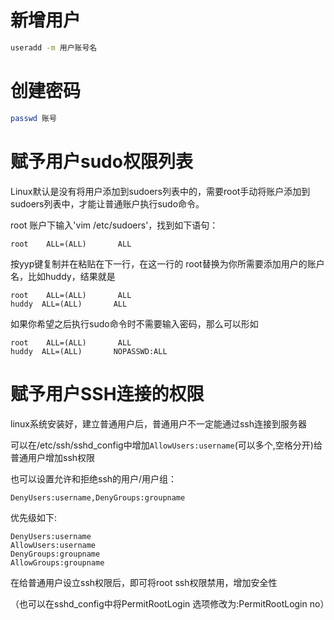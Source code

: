 # 新增用户
```bash
useradd -m 用户账号名
```
# 创建密码
```bash
passwd 账号
```
# 赋予用户sudo权限列表
Linux默认是没有将用户添加到sudoers列表中的，需要root手动将账户添加到sudoers列表中，才能让普通账户执行sudo命令。

root 账户下输入'vim /etc/sudoers'，找到如下语句： 
```
root    ALL=(ALL)       ALL
```
按yyp键复制并在粘贴在下一行，在这一行的 root替换为你所需要添加用户的账户名，比如huddy，结果就是
```
root    ALL=(ALL)       ALL 
huddy  ALL=(ALL)       ALL
```

如果你希望之后执行sudo命令时不需要输入密码，那么可以形如
```
root    ALL=(ALL)       ALL 
huddy  ALL=(ALL)       NOPASSWD:ALL
```
# 赋予用户SSH连接的权限
linux系统安装好，建立普通用户后，普通用户不一定能通过ssh连接到服务器 
 
可以在/etc/ssh/sshd_config中增加`AllowUsers:username`(可以多个,空格分开)给普通用户增加ssh权限 
 
也可以设置允许和拒绝ssh的用户/用户组： 
```
DenyUsers:username,DenyGroups:groupname  
```

优先级如下:

    DenyUsers:username 
    AllowUsers:username 
    DenyGroups:groupname 
    AllowGroups:groupname 
 
在给普通用户设立ssh权限后，即可将root ssh权限禁用，增加安全性

（也可以在sshd_config中将PermitRootLogin 选项修改为:PermitRootLogin no）
